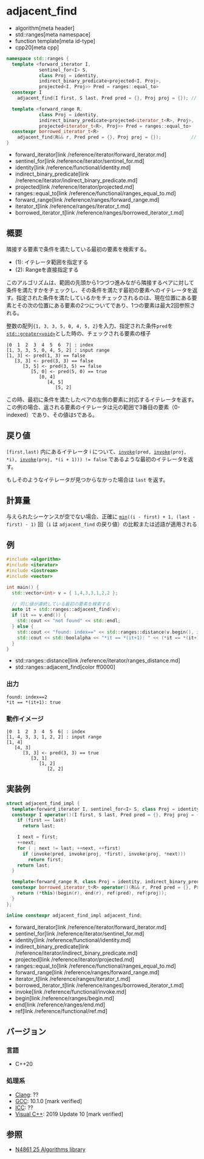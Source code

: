 # adjacent_find
* algorithm[meta header]
* std::ranges[meta namespace]
* function template[meta id-type]
* cpp20[meta cpp]

```cpp
namespace std::ranges {
  template <forward_iterator I,
            sentinel_for<I> S,
            class Proj = identity,
            indirect_binary_predicate<projected<I, Proj>,
            projected<I, Proj>> Pred = ranges::equal_to>
  constexpr I
    adjacent_find(I first, S last, Pred pred = {}, Proj proj = {}); // (1) C++20

  template <forward_range R,
            class Proj = identity,
            indirect_binary_predicate<projected<iterator_t<R>, Proj>,
            projected<iterator_t<R>, Proj>> Pred = ranges::equal_to>
  constexpr borrowed_iterator_t<R>
    adjacent_find(R&& r, Pred pred = {}, Proj proj = {});           // (2) C++20
}
```
* forward_iterator[link /reference/iterator/forward_iterator.md]
* sentinel_for[link /reference/iterator/sentinel_for.md]
* identity[link /reference/functional/identity.md]
* indirect_binary_predicate[link /reference/iterator/indirect_binary_predicate.md]
* projected[link /reference/iterator/projected.md]
* ranges::equal_to[link /reference/functional/ranges_equal_to.md]
* forward_range[link /reference/ranges/forward_range.md]
* iterator_t[link /reference/ranges/iterator_t.md]
* borrowed_iterator_t[link /reference/ranges/borrowed_iterator_t.md]


## 概要
隣接する要素で条件を満たしている最初の要素を検索する。

- (1): イテレータ範囲を指定する
- (2): Rangeを直接指定する

このアルゴリズムは、範囲の先頭から1つづつ進みながら隣接するペアに対して条件を満たすかをチェックし、その条件を満たす最初の要素へのイテレータを返す。指定された条件を満たしているかをチェックされるのは、現在位置にある要素とその次の位置にある要素の2つについてであり、1つの要素は最大2回参照される。

整数の配列`{1, 3, 3, 5, 0, 4, 5, 2}`を入力、指定された条件`pred`を[`std::greater<void>`](/reference/functional/greater.md)とした時の、チェックされる要素の様子

```
|0  1  2  3  4  5  6  7| : index
[1, 3, 3, 5, 0, 4, 5, 2] : input range
[1, 3] <- pred(1, 3) == false
   [3, 3] <- pred(3, 3) == false
      [3, 5] <- pred(3, 5) == false
         [5, 0] <- pred(5, 0) == true
            [0, 4]
               [4, 5]
                  [5, 2]
```

この時、最初に条件を満たしたペアの左側の要素に対応するイテレータを返す。この例の場合、返される要素のイテレータは元の範囲で3番目の要素（0-indexed）であり、その値は`5`である。


## 戻り値
`[first,last)` 内にあるイテレータ i について、[`invoke`](/reference/functional/invoke.md)`(pred, `[`invoke`](/reference/functional/invoke.md)`(proj, *i), `[`invoke`](/reference/functional/invoke.md)`(proj, *(i + 1))) != false` であるような最初のイテレータを返す。

もしそのようなイテレータが見つからなかった場合は `last` を返す。


## 計算量
与えられたシーケンスが空でない場合、正確に [`min`](/reference/algorithm/min.md)`((i - first) + 1, (last - first) - 1)` 回（`i` は `adjacent_find` の戻り値）の比較または述語が適用される


## 例
```cpp example
#include <algorithm>
#include <iterator>
#include <iostream>
#include <vector>

int main() {
  std::vector<int> v = { 1,4,3,3,1,2,2 };

  // 同じ値が連続している最初の要素を検索する
  auto it = std::ranges::adjacent_find(v);
  if (it == v.end()) {
    std::cout << "not found" << std::endl;
  } else {
    std::cout << "found: index==" << std::ranges::distance(v.begin(), it) << std::endl;
    std::cout << std::boolalpha << "*it == *(it+1): " << (*it == *(it+1)) << std::endl;
  }
}
```
* std::ranges::distance[link /reference/iterator/ranges_distance.md]
* std::ranges::adjacent_find[color ff0000]

### 出力
```
found: index==2
*it == *(it+1): true
```

### 動作イメージ

```
|0  1  2  3  4  5  6| : index
[1, 4, 3, 3, 1, 2, 2] : input range
[1, 4]
   [4, 3]
      [3, 3] <- pred(3, 3) == true
         [3, 1]
            [1, 2]
               [2, 2]
```

## 実装例
```cpp
struct adjacent_find_impl {
  template<forward_iterator I, sentinel_for<I> S, class Proj = identity, indirect_binary_predicate<projected<I, Proj>, projected<I, Proj>> Pred = ranges::equal_to>
  constexpr I operator()(I first, S last, Pred pred = {}, Proj proj = {}) const {
    if (first == last)
      return last;

    I next = first;
    ++next;
    for ( ; next != last; ++next, ++first)
      if (invoke(pred, invoke(proj, *first), invoke(proj, *next)))
        return first;
    return last;
  }

  template<forward_range R, class Proj = identity, indirect_binary_predicate<projected<iterator_t<R>, Proj>, projected<iterator_t<R>, Proj>> Pred = ranges::equal_to>
  constexpr borrowed_iterator_t<R> operator()(R&& r, Pred pred = {}, Proj proj = {}) const {
    return (*this)(begin(r), end(r), ref(pred), ref(proj));
  }
};

inline constexpr adjacent_find_impl adjacent_find;
```
* forward_iterator[link /reference/iterator/forward_iterator.md]
* sentinel_for[link /reference/iterator/sentinel_for.md]
* identity[link /reference/functional/identity.md]
* indirect_binary_predicate[link /reference/iterator/indirect_binary_predicate.md]
* projected[link /reference/iterator/projected.md]
* ranges::equal_to[link /reference/functional/ranges_equal_to.md]
* forward_range[link /reference/ranges/forward_range.md]
* iterator_t[link /reference/ranges/iterator_t.md]
* borrowed_iterator_t[link /reference/ranges/borrowed_iterator_t.md]
* invoke[link /reference/functional/invoke.md]
* begin[link /reference/ranges/begin.md]
* end[link /reference/ranges/end.md]
* ref[link /reference/functional/ref.md]

## バージョン
### 言語
- C++20

### 処理系
- [Clang](/implementation.md#clang): ??
- [GCC](/implementation.md#gcc): 10.1.0 [mark verified]
- [ICC](/implementation.md#icc): ??
- [Visual C++](/implementation.md#visual_cpp): 2019 Update 10 [mark verified]

## 参照
- [N4861 25 Algorithms library](https://timsong-cpp.github.io/cppwp/n4861/algorithms)
